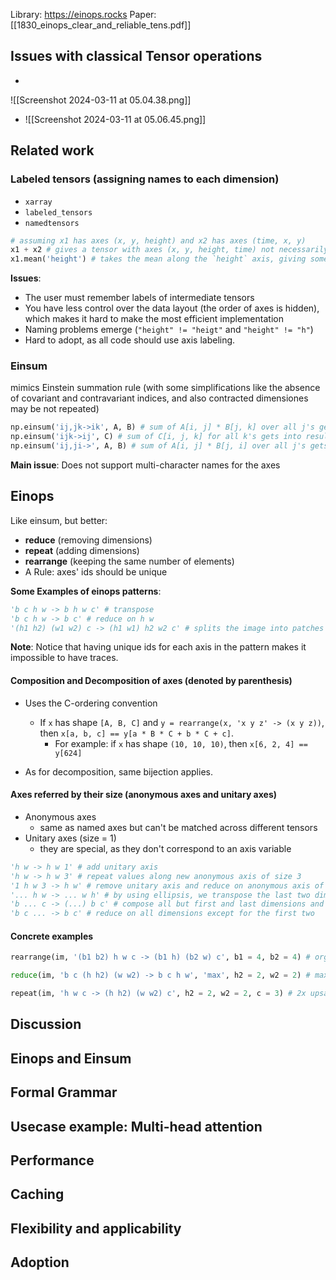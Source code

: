 Library: https://einops.rocks
Paper: [[1830_einops_clear_and_reliable_tens.pdf]]


## Issues with classical Tensor operations
- 
![[Screenshot 2024-03-11 at 05.04.38.png]]
- ![[Screenshot 2024-03-11 at 05.06.45.png]]

## Related work

### Labeled tensors (assigning names to each dimension)
- `xarray`
- `labeled_tensors`
- `namedtensors`

```Python
# assuming x1 has axes (x, y, height) and x2 has axes (time, x, y)
x1 + x2 # gives a tensor with axes (x, y, height, time) not necessarily in that order
x1.mean('height') # takes the mean along the `height` axis, giving something with axes (x, y, time)
```

**Issues**:
- The user must remember labels of intermediate tensors
- You have less control over the data layout (the order of axes is hidden), which makes it hard to make the most efficient implementation
- Naming problems emerge (`"height" != "heigt"` and `"height" != "h"`)
- Hard to adopt, as all code should use axis labeling.
### Einsum

mimics Einstein summation rule (with some simplifications like the absence of covariant and contravariant indices, and also contracted dimensiones may be not repeated)

```Python
np.einsum('ij,jk->ik', A, B) # sum of A[i, j] * B[j, k] over all j's gets into result[i, k]
np.einsum('ijk->ij', C) # sum of C[i, j, k] for all k's gets into result[i, j]
np.einsum('ij,ji->', A, B) # sum of A[i, j] * B[j, i] over all j's gets into result[i, i], therefore it is trace(A * B)
```

**Main issue**: Does not support multi-character names for the axes
## Einops

Like einsum, but better:

- **reduce** (removing dimensions)
- **repeat** (adding dimensions)
- **rearrange** (keeping the same number of elements)
- A Rule: axes' ids should be unique

**Some Examples of einops patterns**:

```Python
'b c h w -> b h w c' # transpose
'b c h w -> b c' # reduce on h w
'(h1 h2) (w1 w2) c -> (h1 w1) h2 w2 c' # splits the image into patches and stacks them
```

**Note**: Notice that having unique ids for each axis in the pattern makes it impossible to have traces.

#### Composition and Decomposition of axes (denoted by parenthesis)

- Uses the C-ordering convention

	- If `x` has shape `[A, B, C]` and `y = rearrange(x, 'x y z' -> (x y z))`, then `x[a, b, c] == y[a * B * C + b * C + c]`.
		- For example: if `x` has shape `(10, 10, 10)`, then `x[6, 2, 4] == y[624]`
- As for decomposition, same bijection applies.

#### Axes referred by their size (anonymous axes and unitary axes)
- Anonymous axes
	- same as named axes but can't be matched across different tensors
- Unitary axes (size = 1)
	- they are special, as they don't correspond to an axis variable
	
```Python
'h w -> h w 1' # add unitary axis
'h w -> h w 3' # repeat values along new anonymous axis of size 3
'1 h w 3 -> h w' # remove unitary axis and reduce on anonymous axis of length 3
'... h w -> ... w h' # by using ellipsis, we transpose the last two dimensions
'b ... c -> (...) b c' # compose all but first and last dimensions and move the resulting new axis to the front
'b c ... -> b c' # reduce on all dimensions except for the first two

```

#### Concrete examples

```Python
rearrange(im, '(b1 b2) h w c -> (b1 h) (b2 w) c', b1 = 4, b2 = 4) # organize 16 images into a 4x4 grid

reduce(im, 'b c (h h2) (w w2) -> b c h w', 'max', h2 = 2, w2 = 2) # max pooling with kernel = (2, 2)

repeat(im, 'h w c -> (h h2) (w w2) c', h2 = 2, w2 = 2, c = 3) # 2x upsampling of an image by repeating pixels
```

## Discussion

## Einops and Einsum

## Formal Grammar 

## Usecase example: Multi-head attention

## Performance

## Caching

## Flexibility and applicability

## Adoption
